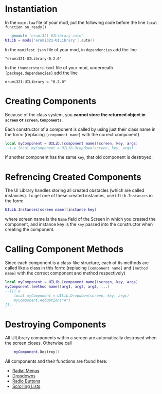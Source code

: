 # Instantiation
In the `main.lua` file of your mod, put the following code before the line `local function on_ready()` 
```lua
---@module 'erumi321-UILibrary-auto'
UILib = mods['erumi321-UILibrary'].auto()
```

In the `manifest.json` file of your mod, in `dependencies` add the line
```
"erumi321-UILibrary-0.2.0"
```

In the `thunderstore.toml` file of your mod, underneath `[package.dependencies]` add the line
```
erumi321-UILibrary = "0.2.0"
```

# Creating Components
Because of the class system, you **cannot store the returned object in `screen` or `screen.Components`**.

Each constructor of a component is called by using just their class name in the form: (replacing `[component name]` with the correct component)
```lua
local myComponent = UILib.[component name](screen, key, args)
--i.e local myComponent = UILib.Dropdown(screen, key, args)
```

If another component has the same `key`, that old component is destroyed. 

# Refrencing Created Components
The UI Library handles storing all created obstacles (which are called instances). To get one of these created instances, use `UILib.Instances` in the form:
```lua
UILib.Instances[screen name][instance key]
```
where screen name is the `Name` field of the Screen in which you created the component, and instance key is the `key` passed into the constructor when creating the component.

# Calling Component Methods
Since each component is a class-like structure, each of its methods are called like a class in this form: (replacing `[component name]` and `[method name]` with the correct component and method respectively)
```lua
local myComponent = UILib.[component name](screen, key, args)
myComponent.[method name](arg1, arg2, arg3, ...)
--[[i.e
    local myComponent = UILib.Dropdown(screen, key, args)
    myComponent.AddOption("A")
]]--
```

# Destroying Components
All UILibrary components within a screen are automatically destroyed when the screen closes. Otherwise call
```lua
    myComponent.Destroy()
```

All components and their functions are found here:
- [Radial Menus](RadialMenu.md)
- [Dropdowns](Dropdown.md)
- [Radio Buttons](RadioButton.md)
- [Scrolling Lists](ScrollingList.md)
